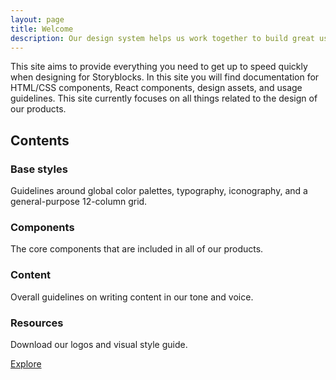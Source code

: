 ```yaml
---
layout: page
title: Welcome  
description: Our design system helps us work together to build great user experiences.
---
```


This site aims to provide everything you need to get up to speed quickly when designing for Storyblocks. In this site you will find documentation for HTML/CSS components, React components, design assets, and usage guidelines. This site currently focuses on all things related to the design of our products.

## Contents

### Base styles
Guidelines around global color palettes, typography, iconography, and a general-purpose 12-column grid.

### Components
The core components that are included in all of our products.

### Content
Overall guidelines on writing content in our tone and voice.

### Resources
Download our logos and visual style guide.

<div class="u-margin-bottom-double"><a href="{{ "/design-principles.html" | prepend: site.baseurl }}" class="c-btn">Explore</a></div>
